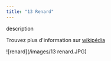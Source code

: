 ```yaml
---
title: "13 Renard"
---
```

description


Trouvez plus d'information sur [wikipédia](https://fr.wikipedia.org/wiki/Wikip%C3%A9dia:Accueil_principal)

![renard](/images/13 renard.JPG)